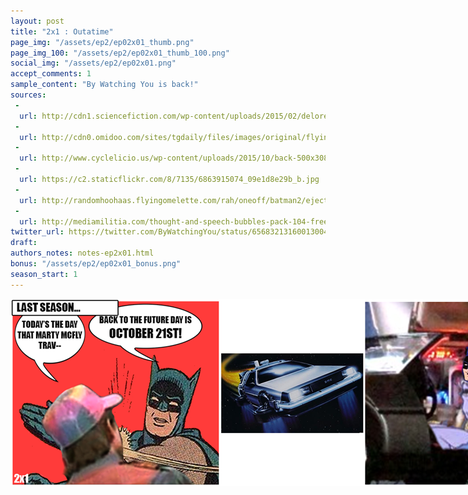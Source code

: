 ```yaml
---
layout: post
title: "2x1 : Outatime"
page_img: "/assets/ep2/ep02x01_thumb.png"
page_img_100: "/assets/ep2/ep02x01_thumb_100.png"
social_img: "/assets/ep2/ep02x01.png"
accept_comments: 1
sample_content: "By Watching You is back!"
sources: 
 - 
  url: http://cdn1.sciencefiction.com/wp-content/uploads/2015/02/delorean.jpg
 - 
  url: http://cdn0.omidoo.com/sites/tgdaily/files/images/original/flying_delorean_by_p_lion-d4hxf6x.jpg
 - 
  url: http://www.cyclelicio.us/wp-content/uploads/2015/10/back-500x308.jpg
 - 
  url: https://c2.staticflickr.com/8/7135/6863915074_09e1d8e29b_b.jpg
 - 
  url: http://randomhoohaas.flyingomelette.com/rah/oneoff/batman2/eject.jpg
 - 
  url: http://mediamilitia.com/thought-and-speech-bubbles-pack-104-free-vectors-and-images/
twitter_url: https://twitter.com/ByWatchingYou/status/656832131600130048
draft: 
authors_notes: notes-ep2x01.html
bonus: "/assets/ep2/ep02x01_bonus.png"
season_start: 1
---
```



<div style="margin-left: auto; margin-right: auto; width: 900px;">
  <img src="/assets/ep2/ep02x01.png" alt="Welcome Back" style="width: 900px" />
</div>

<div style="display: none">
  Script:

  [Last Season...]
  Marty McFly: Today's the Day That Marty McFly Travels Back to the Future!
  Batman: Back To The Future Day is October 21st!
  [DeLorean flies...]
  Batman: Now we're ready!
</div>
